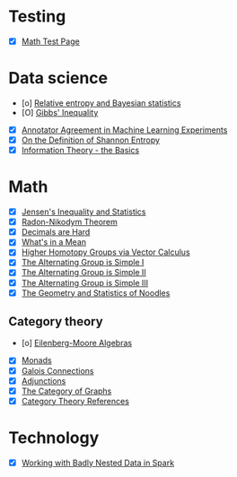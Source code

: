 # Testing
- [X] [Math Test Page](test/2017-02-12-math-test.md)

# Data science
- [o] [Relative entropy and Bayesian statistics](ds/2019-05-27-relative-entropy.md)
- [O] [Gibbs' Inequality](ds/2019-05-27-gibbs-inequality.md)
- [X] [Annotator Agreement in Machine Learning Experiments](ds/2018-02-12-iaa.md)
- [X] [On the Definition of Shannon Entropy](ds/2017-02-18-entropy-defn.md)
- [X] [Information Theory - the Basics](ds/2017-02-12-info-theory-basics.md)

# Math
- [X] [Jensen's Inequality and Statistics](math/2019-09-01-jensen-inequality.md)
- [X] [Radon-Nikodym Theorem](math/2019-05-27-radon-nikodym.md)
- [X] [Decimals are Hard](math/2018-04-14-decimals.md)
- [X] [What's in a Mean](math/2017-03-11-averages.md)
- [X] [Higher Homotopy Groups via Vector Calculus](math/2014-12-09-higher-homotopy-calculus.md)
- [X] [The Alternating Group is Simple I](math/2014-04-19-alternating-simple-1.md)
- [X] [The Alternating Group is Simple II](math/2014-04-19-alternating-simple-2.md)
- [X] [The Alternating Group is Simple III](math/2014-04-19-alternating-simple-3.md)
- [X] [The Geometry and Statistics of Noodles](math/2013-01-07-crofton.md)

## Category theory
- [o] [Eilenberg-Moore Algebras](math/category-theory/2017-09-16-eilenberg-moore.md)
- [X] [Monads](math/category-theory/2017-09-13-monads.md)
- [X] [Galois Connections](math/category-theory/2017-09-02-galois_connections.md)
- [X] [Adjunctions](math/category-theory/2017-09-02-adjunctions.md)
- [X] [The Category of Graphs](math/category-theory/2017-05-03-graphs.md)
- [X] [Category Theory References](math/category-theory/2017-04-28-references.md)

# Technology
- [X] [Working with Badly Nested Data in Spark](tech/2019-05-05-nested-spark.md)
